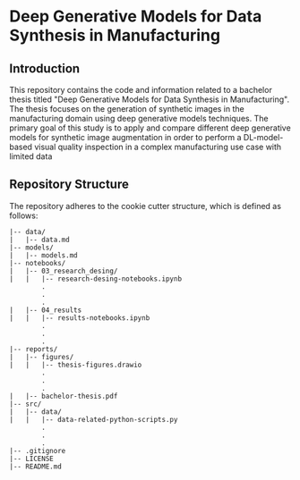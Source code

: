 # Deep Generative Models for Data Synthesis in Manufacturing

## Introduction

This repository contains the code and information related to a bachelor thesis titled "Deep Generative Models for Data Synthesis in Manufacturing". The thesis focuses on the generation of synthetic images in the manufacturing domain using deep generative models techniques. The primary goal of this study is to apply and compare different deep generative models for synthetic image augmentation in order to perform a DL-model-based visual quality inspection in a complex manufacturing use case with limited data

## Repository Structure

The repository adheres to the cookie cutter structure, which is defined as follows:

```
|-- data/
|   |-- data.md
|-- models/
|   |-- models.md
|-- notebooks/
|   |-- 03_research_desing/
|   |   |-- research-desing-notebooks.ipynb
        .
        .
        .
|   |-- 04_results
|   |   |-- results-notebooks.ipynb
        .
        .
        .
|-- reports/
|   |-- figures/
|   |   |-- thesis-figures.drawio
        .
        .
        .
|   |-- bachelor-thesis.pdf
|-- src/
|   |-- data/
|   |   |-- data-related-python-scripts.py
        .
        .
        .
|-- .gitignore
|-- LICENSE
|-- README.md
```